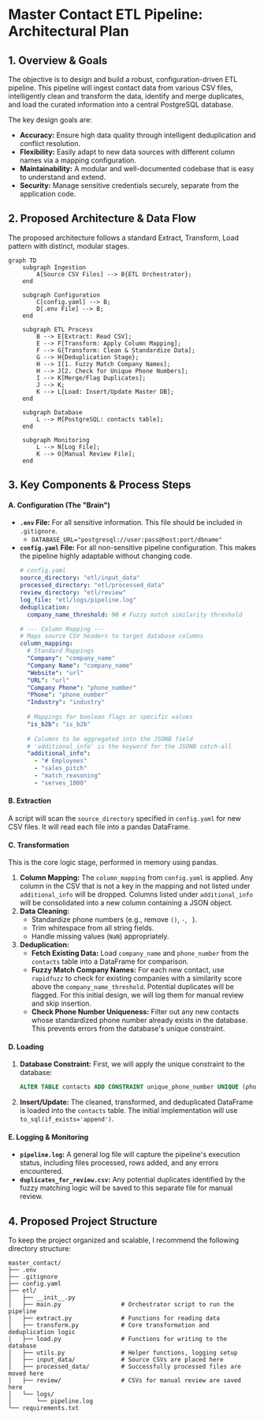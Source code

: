 # Master Contact ETL Pipeline: Architectural Plan

## 1. Overview & Goals

The objective is to design and build a robust, configuration-driven ETL pipeline. This pipeline will ingest contact data from various CSV files, intelligently clean and transform the data, identify and merge duplicates, and load the curated information into a central PostgreSQL database.

The key design goals are:
*   **Accuracy:** Ensure high data quality through intelligent deduplication and conflict resolution.
*   **Flexibility:** Easily adapt to new data sources with different column names via a mapping configuration.
*   **Maintainability:** A modular and well-documented codebase that is easy to understand and extend.
*   **Security:** Manage sensitive credentials securely, separate from the application code.

## 2. Proposed Architecture & Data Flow

The proposed architecture follows a standard Extract, Transform, Load pattern with distinct, modular stages.

```mermaid
graph TD
    subgraph Ingestion
        A[Source CSV Files] --> B{ETL Orchestrator};
    end

    subgraph Configuration
        C[config.yaml] --> B;
        D[.env File] --> B;
    end

    subgraph ETL Process
        B --> E[Extract: Read CSV];
        E --> F[Transform: Apply Column Mapping];
        F --> G[Transform: Clean & Standardize Data];
        G --> H{Deduplication Stage};
        H --> I[1. Fuzzy Match Company Names];
        H --> J[2. Check for Unique Phone Numbers];
        I --> K[Merge/Flag Duplicates];
        J --> K;
        K --> L[Load: Insert/Update Master DB];
    end

    subgraph Database
        L --> M[PostgreSQL: contacts table];
    end

    subgraph Monitoring
        L --> N[Log File];
        K --> O[Manual Review File];
    end
```

## 3. Key Components & Process Steps

#### A. Configuration (The "Brain")

*   **`.env` File:** For all sensitive information. This file should be included in `.gitignore`.
    *   `DATABASE_URL="postgresql://user:pass@host:port/dbname"`
*   **`config.yaml` File:** For all non-sensitive pipeline configuration. This makes the pipeline highly adaptable without changing code.
    ```yaml
    # config.yaml
    source_directory: "etl/input_data"
    processed_directory: "etl/processed_data"
    review_directory: "etl/review"
    log_file: "etl/logs/pipeline.log"
    deduplication:
      company_name_threshold: 90 # Fuzzy match similarity threshold
    
    # --- Column Mapping ---
    # Maps source CSV headers to target database columns
    column_mapping:
      # Standard Mappings
      "Company": "company_name"
      "Company Name": "company_name"
      "Website": "url"
      "URL": "url"
      "Company Phone": "phone_number"
      "Phone": "phone_number"
      "Industry": "industry"
      
      # Mappings for boolean flags or specific values
      "is_b2b": "is_b2b"
      
      # Columns to be aggregated into the JSONB field
      # 'additional_info' is the keyword for the JSONB catch-all
      "additional_info":
        - "# Employees"
        - "sales_pitch"
        - "match_reasoning"
        - "serves_1000"
    ```

#### B. Extraction

A script will scan the `source_directory` specified in `config.yaml` for new CSV files. It will read each file into a pandas DataFrame.

#### C. Transformation

This is the core logic stage, performed in memory using pandas.

1.  **Column Mapping:** The `column_mapping` from `config.yaml` is applied. Any column in the CSV that is not a key in the mapping and not listed under `additional_info` will be dropped. Columns listed under `additional_info` will be consolidated into a new column containing a JSON object.
2.  **Data Cleaning:**
    *   Standardize phone numbers (e.g., remove `()`, `-`, ` `).
    *   Trim whitespace from all string fields.
    *   Handle missing values (`NaN`) appropriately.
3.  **Deduplication:**
    *   **Fetch Existing Data:** Load `company_name` and `phone_number` from the `contacts` table into a DataFrame for comparison.
    *   **Fuzzy Match Company Names:** For each new contact, use `rapidfuzz` to check for existing companies with a similarity score above the `company_name_threshold`. Potential duplicates will be flagged. For this initial design, we will log them for manual review and skip insertion.
    *   **Check Phone Number Uniqueness:** Filter out any new contacts whose standardized phone number already exists in the database. This prevents errors from the database's unique constraint.

#### D. Loading

1.  **Database Constraint:** First, we will apply the unique constraint to the database:
    ```sql
    ALTER TABLE contacts ADD CONSTRAINT unique_phone_number UNIQUE (phone_number);
    ```
2.  **Insert/Update:** The cleaned, transformed, and deduplicated DataFrame is loaded into the `contacts` table. The initial implementation will use `to_sql(if_exists='append')`.

#### E. Logging & Monitoring

*   **`pipeline.log`:** A general log file will capture the pipeline's execution status, including files processed, rows added, and any errors encountered.
*   **`duplicates_for_review.csv`:** Any potential duplicates identified by the fuzzy matching logic will be saved to this separate file for manual review.

## 4. Proposed Project Structure

To keep the project organized and scalable, I recommend the following directory structure:

```
master_contact/
├── .env
├── .gitignore
├── config.yaml
├── etl/
│   ├── __init__.py
│   ├── main.py                 # Orchestrator script to run the pipeline
│   ├── extract.py              # Functions for reading data
│   ├── transform.py            # Core transformation and deduplication logic
│   ├── load.py                 # Functions for writing to the database
│   ├── utils.py                # Helper functions, logging setup
│   ├── input_data/             # Source CSVs are placed here
│   ├── processed_data/         # Successfully processed files are moved here
│   ├── review/                 # CSVs for manual review are saved here
│   └── logs/
│       └── pipeline.log
└── requirements.txt